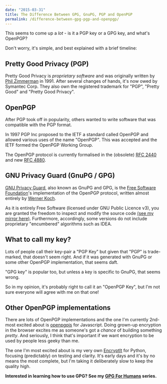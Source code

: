 ```yaml
---
date: "2015-03-31"
title: The Difference Between GPG, GnuPG, PGP and OpenPGP
permalink: /difference-between-gpg-pgp-and-openpgp/
---
```


This seems to come up a *lot* - is it a PGP key or a GPG key, and what's OpenPGP?

Don't worry, it's simple, and best explained with a brief timeline:

## Pretty Good Privacy (PGP)

Pretty Good Privacy is *proprietary software* and was originally written by [Phil Zimmerman][phil-zimmerman] in 1991. After several changes of hands, it's now owed by Symantec Corp. They also own the registered trademark for "PGP", "Pretty Good" and "Pretty Good Privacy".

## OpenPGP

After PGP took off in popularity, others wanted to write software that was compatible with the PGP format.

In 1997 PGP Inc proposed to the IETF a standard called OpenPGP and allowed various uses of the name "OpenPGP". This was accepted and the IETF formed the OpenPGP Working Group.

The OpenPGP protocol is currently formalised in the (obsolete) [RFC 2440][rfc-2440] and new [RFC 4880][rfc-4880].


## GNU Privacy Guard (GnuPG / GPG)

[GNU Privacy Guard][gnupg], also known as GnuPG and GPG, is the [Free Software Foundation][fsf]'s implementation of the OpenPGP protocol, written almost entirely by [Werner Koch][werner-koch].

As it is entirely Free Software (licensed under GNU Public Licence v3), you are granted the freedom to inspect and modify the source code [(see my mirror
here)][gnupg-mirror]. Furthermore, accordingly, some versions do not include proprietary "encumbered" algorithms such as IDEA.

## What to call my key?

Lots of people call their key-pair a "PGP Key" but given that "PGP" is trade-marked, that doesn't seem right. And if it was generated with GnuPG or some other OpenPGP implementation, that seems daft.

"GPG key" is popular too, but unless a key is specific to GnuPG, that seems wrong.

So in my opinion, it's probably right to call it an "OpenPGP Key", but I'm not sure everyone will agree with me on that one!

## Other OpenPGP implementations

There are lots of OpenPGP implementations and the one I'm currently 2nd-most excited about is [openpgpjs][openpgpjs] for Javascript. Doing grown-up encryption in the browser excites me as someone's got a *chance* of building something *pretty*. And seriously, I think that's important if we want encryption to be used by people less geeky than me.

The one I'm most excited about is my very own [EncryptIt][encryptit] for Python, focusing (predictably) on testing and clarity. It's early days and it's by no means the most complete, but I'm taking it deliberately slow to keep the quality high.

**Interested in learning how to use GPG? See my [GPG For Humans](https://paulfurley.com/gpg-for-humans-why-care-about-cryptography/) series.**

[phil-zimmerman]: https://en.wikipedia.org/wiki/Phil_Zimmermann
[rfc-2440]: https://tools.ietf.org/html/rfc2440
[rfc-4880]: https://tools.ietf.org/html/rfc4880
[fsf]: https://fsf.org
[gnupg]: https://gnupg.org
[gnupg-mirror]: https://github.com/fawkesley/gnupg-mirror/
[werner-koch]: https://en.wikipedia.org/wiki/Werner_Koch
[openpgpjs]: https://github.com/openpgpjs/openpgpjs
[encryptit]: https://github.com/fawkesley/encryptit
